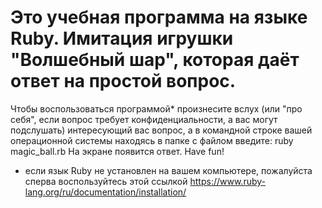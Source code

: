 # Это учебная программа на языке Ruby. Имитация игрушки "Волшебный шар", которая даёт ответ на простой вопрос.
Чтобы воспользоваться программой* произнесите вслух (или "про себя", если вопрос требует конфиденциальности, а вас могут подслушать) интересующий вас вопрос, а в командной строке вашей операционной системы находясь в папке с файлом введите: 
ruby magic_ball.rb
На экране появится ответ. 
Have fun!

* если язык Ruby не установлен на вашем компьютере, пожалуйста сперва воспользуйтесь этой ссылкой https://www.ruby-lang.org/ru/documentation/installation/
